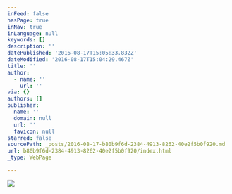 ```yaml
---
inFeed: false
hasPage: true
inNav: true
inLanguage: null
keywords: []
description: ''
datePublished: '2016-08-17T15:05:33.832Z'
dateModified: '2016-08-17T15:04:29.467Z'
title: ''
author:
  - name: ''
    url: ''
via: {}
authors: []
publisher:
  name: ''
  domain: null
  url: ''
  favicon: null
starred: false
sourcePath: _posts/2016-08-17-b80b9f6d-2384-4913-8262-40e2f5b0f920.md
url: b80b9f6d-2384-4913-8262-40e2f5b0f920/index.html
_type: WebPage

---
```

![](https://the-grid-user-content.s3-us-west-2.amazonaws.com/01d6cfac-a197-4459-bbee-0810b876ed94.jpg)